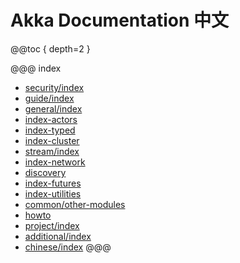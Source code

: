 # Akka Documentation 中文

@@toc { depth=2 }

@@@ index

* [security/index](security/index.md)
* [guide/index](guide/index.md)
* [general/index](general/index.md)
* [index-actors](index-actors.md)
* [index-typed](typed/index.md)
* [index-cluster](index-cluster.md)
* [stream/index](stream/index.md)
* [index-network](index-network.md)
* [discovery](discovery/index.md)
* [index-futures](index-futures.md)
* [index-utilities](index-utilities.md)
* [common/other-modules](common/other-modules.md)
* [howto](howto.md)
* [project/index](project/index.md)
* [additional/index](additional/index.md)
* [chinese/index](chinese/index.md)
@@@
